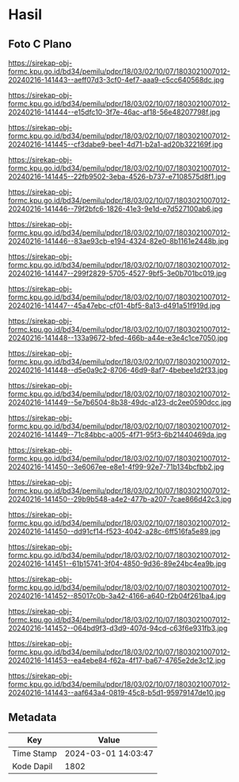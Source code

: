 # Hasil

## Foto C Plano

https://sirekap-obj-formc.kpu.go.id/bd34/pemilu/pdpr/18/03/02/10/07/1803021007012-20240216-141443--aeff07d3-3cf0-4ef7-aaa9-c5cc640568dc.jpg

https://sirekap-obj-formc.kpu.go.id/bd34/pemilu/pdpr/18/03/02/10/07/1803021007012-20240216-141444--e15dfc10-3f7e-46ac-af18-56e48207798f.jpg

https://sirekap-obj-formc.kpu.go.id/bd34/pemilu/pdpr/18/03/02/10/07/1803021007012-20240216-141445--cf3dabe9-bee1-4d71-b2a1-ad20b322169f.jpg

https://sirekap-obj-formc.kpu.go.id/bd34/pemilu/pdpr/18/03/02/10/07/1803021007012-20240216-141445--22fb9502-3eba-4526-b737-e7108575d8f1.jpg

https://sirekap-obj-formc.kpu.go.id/bd34/pemilu/pdpr/18/03/02/10/07/1803021007012-20240216-141446--79f2bfc6-1826-41e3-9e1d-e7d527100ab6.jpg

https://sirekap-obj-formc.kpu.go.id/bd34/pemilu/pdpr/18/03/02/10/07/1803021007012-20240216-141446--83ae93cb-e194-4324-82e0-8b1161e2448b.jpg

https://sirekap-obj-formc.kpu.go.id/bd34/pemilu/pdpr/18/03/02/10/07/1803021007012-20240216-141447--299f2829-5705-4527-9bf5-3e0b701bc019.jpg

https://sirekap-obj-formc.kpu.go.id/bd34/pemilu/pdpr/18/03/02/10/07/1803021007012-20240216-141447--45a47ebc-cf01-4bf5-8a13-d491a51f919d.jpg

https://sirekap-obj-formc.kpu.go.id/bd34/pemilu/pdpr/18/03/02/10/07/1803021007012-20240216-141448--133a9672-bfed-466b-a44e-e3e4c1ce7050.jpg

https://sirekap-obj-formc.kpu.go.id/bd34/pemilu/pdpr/18/03/02/10/07/1803021007012-20240216-141448--d5e0a9c2-8706-46d9-8af7-4bebee1d2f33.jpg

https://sirekap-obj-formc.kpu.go.id/bd34/pemilu/pdpr/18/03/02/10/07/1803021007012-20240216-141449--5e7b6504-8b38-49dc-a123-dc2ee0590dcc.jpg

https://sirekap-obj-formc.kpu.go.id/bd34/pemilu/pdpr/18/03/02/10/07/1803021007012-20240216-141449--71c84bbc-a005-4f71-95f3-6b21440469da.jpg

https://sirekap-obj-formc.kpu.go.id/bd34/pemilu/pdpr/18/03/02/10/07/1803021007012-20240216-141450--3e6067ee-e8e1-4f99-92e7-71b134bcfbb2.jpg

https://sirekap-obj-formc.kpu.go.id/bd34/pemilu/pdpr/18/03/02/10/07/1803021007012-20240216-141450--29b9b548-a4e2-477b-a207-7cae866d42c3.jpg

https://sirekap-obj-formc.kpu.go.id/bd34/pemilu/pdpr/18/03/02/10/07/1803021007012-20240216-141450--dd91cf14-f523-4042-a28c-6ff516fa5e89.jpg

https://sirekap-obj-formc.kpu.go.id/bd34/pemilu/pdpr/18/03/02/10/07/1803021007012-20240216-141451--61b15741-3f04-4850-9d36-89e24bc4ea9b.jpg

https://sirekap-obj-formc.kpu.go.id/bd34/pemilu/pdpr/18/03/02/10/07/1803021007012-20240216-141452--85017c0b-3a42-4166-a640-f2b04f261ba4.jpg

https://sirekap-obj-formc.kpu.go.id/bd34/pemilu/pdpr/18/03/02/10/07/1803021007012-20240216-141452--064bd9f3-d3d9-407d-94cd-c63f6e931fb3.jpg

https://sirekap-obj-formc.kpu.go.id/bd34/pemilu/pdpr/18/03/02/10/07/1803021007012-20240216-141453--ea4ebe84-f62a-4f17-ba67-4765e2de3c12.jpg

https://sirekap-obj-formc.kpu.go.id/bd34/pemilu/pdpr/18/03/02/10/07/1803021007012-20240216-141443--aaf643a4-0819-45c8-b5d1-95979147de10.jpg


## Metadata

| Key        | Value               |
| ---------- | ------------------- |
| Time Stamp | 2024-03-01 14:03:47 |
| Kode Dapil | 1802                |



